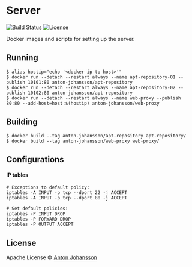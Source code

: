 # Server

[![Build Status](https://img.shields.io/travis/anton-johansson/server/master.svg)](https://travis-ci.org/anton-johansson/server)
[![License](https://img.shields.io/hexpm/l/plug.svg?maxAge=2592000)](https://raw.githubusercontent.com/anton-johansson/server/master/LICENSE)

Docker images and scripts for setting up the server.


## Running

```shell
$ alias hostip="echo '<docker ip to host>'"
$ docker run --detach --restart always --name apt-repository-01 --publish 10101:80 anton-johansson/apt-repository
$ docker run --detach --restart always --name apt-repository-02 --publish 10102:80 anton-johansson/apt-repository
$ docker run --detach --restart always --name web-proxy --publish 80:80 --add-host=host:$(hostip) anton-johansson/web-proxy
```

## Building

```shell
$ docker build --tag anton-johansson/apt-repository apt-repository/
$ docker build --tag anton-johansson/web-proxy web-proxy/
```

## Configurations

#### IP tables

```shell
# Exceptions to default policy:
iptables -A INPUT -p tcp --dport 22 -j ACCEPT
iptables -A INPUT -p tcp --dport 80 -j ACCEPT

# Set default policies:
iptables -P INPUT DROP
iptables -P FORWARD DROP
iptables -P OUTPUT ACCEPT
```


## License

Apache License © [Anton Johansson](https://github.com/anton-johansson)
